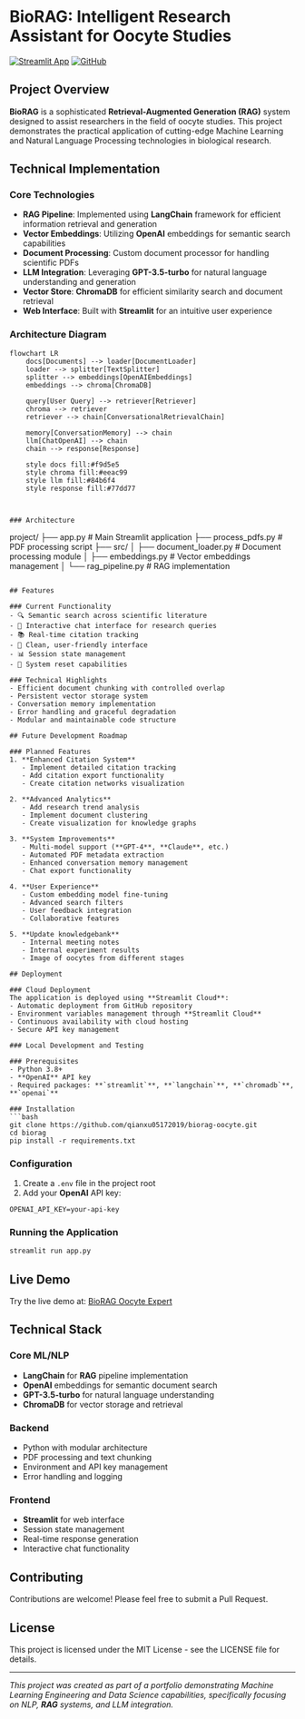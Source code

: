 # BioRAG: Intelligent Research Assistant for Oocyte Studies

[![Streamlit App](https://static.streamlit.io/badges/streamlit_badge_black_white.svg)](https://biorag-oocyte-36nfepumrpgfwushlci6c2.streamlit.app/)
[![GitHub](https://img.shields.io/badge/github-%23121011.svg?style=for-the-badge&logo=github&logoColor=white)](https://github.com/qianxu05172019/biorag-oocyte)

## Project Overview

**BioRAG** is a sophisticated **Retrieval-Augmented Generation (RAG)** system designed to assist researchers in the field of oocyte studies. This project demonstrates the practical application of cutting-edge Machine Learning and Natural Language Processing technologies in biological research.

## Technical Implementation

### Core Technologies
- **RAG Pipeline**: Implemented using **LangChain** framework for efficient information retrieval and generation
- **Vector Embeddings**: Utilizing **OpenAI** embeddings for semantic search capabilities
- **Document Processing**: Custom document processor for handling scientific PDFs
- **LLM Integration**: Leveraging **GPT-3.5-turbo** for natural language understanding and generation
- **Vector Store**: **ChromaDB** for efficient similarity search and document retrieval
- **Web Interface**: Built with **Streamlit** for an intuitive user experience

### Architecture Diagram
```mermaid
flowchart LR
    docs[Documents] --> loader[DocumentLoader]
    loader --> splitter[TextSplitter]
    splitter --> embeddings[OpenAIEmbeddings]
    embeddings --> chroma[ChromaDB]
    
    query[User Query] --> retriever[Retriever]
    chroma --> retriever
    retriever --> chain[ConversationalRetrievalChain]
    
    memory[ConversationMemory] --> chain
    llm[ChatOpenAI] --> chain
    chain --> response[Response]

    style docs fill:#f9d5e5
    style chroma fill:#eeac99
    style llm fill:#84b6f4
    style response fill:#77dd77



### Architecture

```
project/
├── app.py                 # Main Streamlit application
├── process_pdfs.py        # PDF processing script
├── src/
│   ├── document_loader.py # Document processing module
│   ├── embeddings.py      # Vector embeddings management
│   └── rag_pipeline.py    # RAG implementation
```

## Features

### Current Functionality
- 🔍 Semantic search across scientific literature
- 💬 Interactive chat interface for research queries
- 📚 Real-time citation tracking
- 🎨 Clean, user-friendly interface
- 📊 Session state management
- 🔄 System reset capabilities

### Technical Highlights
- Efficient document chunking with controlled overlap
- Persistent vector storage system
- Conversation memory implementation
- Error handling and graceful degradation
- Modular and maintainable code structure

## Future Development Roadmap

### Planned Features
1. **Enhanced Citation System**
   - Implement detailed citation tracking
   - Add citation export functionality
   - Create citation networks visualization

2. **Advanced Analytics**
   - Add research trend analysis
   - Implement document clustering
   - Create visualization for knowledge graphs

3. **System Improvements**
   - Multi-model support (**GPT-4**, **Claude**, etc.)
   - Automated PDF metadata extraction
   - Enhanced conversation memory management
   - Chat export functionality

4. **User Experience**
   - Custom embedding model fine-tuning
   - Advanced search filters
   - User feedback integration
   - Collaborative features

5. **Update knowledgebank**
   - Internal meeting notes
   - Internal experiment results
   - Image of oocytes from different stages

## Deployment

### Cloud Deployment
The application is deployed using **Streamlit Cloud**:
- Automatic deployment from GitHub repository
- Environment variables management through **Streamlit Cloud**
- Continuous availability with cloud hosting
- Secure API key management

### Local Development and Testing

### Prerequisites
- Python 3.8+
- **OpenAI** API key
- Required packages: **`streamlit`**, **`langchain`**, **`chromadb`**, **`openai`**

### Installation
```bash
git clone https://github.com/qianxu05172019/biorag-oocyte.git
cd biorag
pip install -r requirements.txt
```

### Configuration
1. Create a `.env` file in the project root
2. Add your **OpenAI** API key:
```
OPENAI_API_KEY=your-api-key
```

### Running the Application
```bash
streamlit run app.py
```

## Live Demo
Try the live demo at: [BioRAG Oocyte Expert](https://biorag-oocyte-36nfepumrpgfwushlci6c2.streamlit.app/)

## Technical Stack

### Core ML/NLP
- **LangChain** for **RAG** pipeline implementation
- **OpenAI** embeddings for semantic document search
- **GPT-3.5-turbo** for natural language understanding
- **ChromaDB** for vector storage and retrieval

### Backend
- Python with modular architecture
- PDF processing and text chunking
- Environment and API key management
- Error handling and logging

### Frontend
- **Streamlit** for web interface
- Session state management
- Real-time response generation
- Interactive chat functionality

## Contributing
Contributions are welcome! Please feel free to submit a Pull Request.

## License
This project is licensed under the MIT License - see the LICENSE file for details.

---
*This project was created as part of a portfolio demonstrating Machine Learning Engineering and Data Science capabilities, specifically focusing on NLP, **RAG** systems, and LLM integration.*